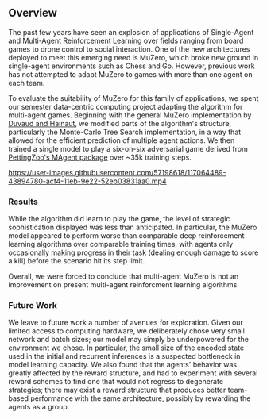 ## Overview

The past few years have seen an explosion of applications of Single-Agent and Multi-Agent Reinforcement Learning over fields ranging from board games to drone control to social interaction.  One of the new architectures deployed to meet this emerging need is MuZero, which broke new ground in single-agent environments such as Chess and Go.  However, previous work has not attempted to adapt MuZero to games with more than one agent on each team.

To evaluate the suitability of MuZero for this family of applications, we spent our semester data-centric computing project adapting the algorithm for multi-agent games.  Beginning with the general MuZero implementation by [Duvaud and Hainaut](https://github.com/werner-duvaud/muzero-general), we modified parts of the algorithm's structure, particularly the Monte-Carlo Tree Search implementation, in a way that allowed for the efficient prediction of multiple agent actions.  We then trained a single model to play a six-on-six adversarial game derived from [PettingZoo's MAgent package](https://www.pettingzoo.ml/magent/battle) over ~35k training steps.

https://user-images.githubusercontent.com/57198618/117064489-43894780-acf4-11eb-9e22-52eb03831aa0.mp4

### Results
While the algorithm did learn to play the game, the level of strategic sophistication displayed was less than anticipated.  In particular, the MuZero model appeared to perform worse than comparable deep reinforcement learning algorithms over comparable training times, with agents only occasionally making progress in their task (dealing enough damage to score a kill) before the scenario hit its step limit.

Overall, we were forced to conclude that multi-agent MuZero is not an improvement on present multi-agent reinforcment learning algorithms.

### Future Work
We leave to future work a number of avenues for exploration.  Given our limited access to computing hardware, we deliberately chose very small network and batch sizes; our model may simply be underpowered for the environment we chose.  In particular, the small size of the encoded state used in the initial and recurrent inferences is a suspected bottleneck in model learning capacity.  We also found that the agents' behavior was greatly affected by the reward structure, and had to experiment with several reward schemes to find one that would not regress to degenerate strategies; there may exist a reward structure that produces better team-based performance with the same architecture, possibly by rewarding the agents as a group.

